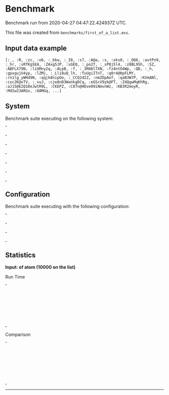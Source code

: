 # Benchmark

Benchmark run from 2020-04-27 04:47:22.424937Z UTC.

This file was created from `benchmarks/first_of_a_list.exs`.

## Input data example

    [:_, :R, :zc, :o6, :_bkw, :_I0, :s7, :A@a, :s, :xks0, :_OQ6, :avtPn9, :_hr, :sRTKgSEA, :ZAxg5JP, :sGEQ, :_po2f, :_sP8j5l4, :z8BL9Sh, :SZ, :ABFLX79N, :liUMny2q, :ALpB, :f, :_3R06l7XN, :fz4ntO4Wp, :QD, :_h, :gpxqujU4yp, :lZMj, :_Lli8uQ_lh, :fuUgiITnT, :q0r4@0pFLMY, :rn1lg_yWHd9N, :qqjk8nipOo, :_CCQ2dIZ, :nmZOpAof, :qaB3W7P, :KVmANl, :cxc2K@xTV, :_vuJ, :cje8nD3WankgDCq, :eGScV9yk@FT, :Z4QgwMqKhRg, :aJ15@E2Q10eJwtR9L, :CKEPZ, :C8Tn@HDve09iNmvnWz, :KB3R2moyR, :MdIw23ARGx, :OAMGq, ...]

## System

Benchmark suite executing on the following system:

<table style="width: 1%">
  <tr>
    <th style="width: 1%; white-space: nowrap">Operating System</th>
    <td>macOS</td>
  </tr><tr>
    <th style="white-space: nowrap">CPU Information</th>
    <td style="white-space: nowrap">Intel(R) Core(TM) i5-9600K CPU @ 3.70GHz</td>
  </tr><tr>
    <th style="white-space: nowrap">Number of Available Cores</th>
    <td style="white-space: nowrap">6</td>
  </tr><tr>
    <th style="white-space: nowrap">Available Memory</th>
    <td style="white-space: nowrap">32 GB</td>
  </tr><tr>
    <th style="white-space: nowrap">Elixir Version</th>
    <td style="white-space: nowrap">1.9.4</td>
  </tr><tr>
    <th style="white-space: nowrap">Erlang Version</th>
    <td style="white-space: nowrap">22.3.2</td>
  </tr>
</table>

## Configuration

Benchmark suite executing with the following configuration:

<table style="width: 1%">
  <tr>
    <th style="width: 1%">:time</th>
    <td style="white-space: nowrap">5 s</td>
  </tr><tr>
    <th>:parallel</th>
    <td style="white-space: nowrap">1</td>
  </tr><tr>
    <th>:warmup</th>
    <td style="white-space: nowrap">2 s</td>
  </tr>
</table>

## Statistics


__Input: of atom (10000 on the list)__

Run Time
<table style="width: 1%">
  <tr>
    <th>Name</th>
    <th style="text-align: right">IPS</th>
    <th style="text-align: right">Average</th>
    <th style="text-align: right">Devitation</th>
    <th style="text-align: right">Median</th>
    <th style="text-align: right">99th&nbsp;%</th>
  </tr>
  <tr>
    <td style="white-space: nowrap">pattern match</td>
    <td style="white-space: nowrap; text-align: right">8.57 M</td>
    <td style="white-space: nowrap; text-align: right">116.68 ns</td>
    <td style="white-space: nowrap; text-align: right">±2608.70%</td>
    <td style="white-space: nowrap; text-align: right">0 ns</td>
    <td style="white-space: nowrap; text-align: right">990 ns</td>
  </tr>
  <tr>
    <td style="white-space: nowrap">`List.first/1`</td>
    <td style="white-space: nowrap; text-align: right">8.46 M</td>
    <td style="white-space: nowrap; text-align: right">118.20 ns</td>
    <td style="white-space: nowrap; text-align: right">±2582.06%</td>
    <td style="white-space: nowrap; text-align: right">0 ns</td>
    <td style="white-space: nowrap; text-align: right">990 ns</td>
  </tr>
  <tr>
    <td style="white-space: nowrap">`Kernel.hd/1`</td>
    <td style="white-space: nowrap; text-align: right">8.23 M</td>
    <td style="white-space: nowrap; text-align: right">121.56 ns</td>
    <td style="white-space: nowrap; text-align: right">±2436.77%</td>
    <td style="white-space: nowrap; text-align: right">0 ns</td>
    <td style="white-space: nowrap; text-align: right">990 ns</td>
  </tr>
  <tr>
    <td style="white-space: nowrap">`Enum.at/2`</td>
    <td style="white-space: nowrap; text-align: right">5.98 M</td>
    <td style="white-space: nowrap; text-align: right">167.09 ns</td>
    <td style="white-space: nowrap; text-align: right">±7975.63%</td>
    <td style="white-space: nowrap; text-align: right">0 ns</td>
    <td style="white-space: nowrap; text-align: right">990 ns</td>
  </tr>
</table>
Comparison
<table style="width: 1%">
  <tr>
    <th>Name</th>
    <th style="text-align: right">IPS</th>
    <th style="text-align: right">Slower</th>
  <tr>
    <td style="white-space: nowrap">pattern match</td>
    <td style="white-space: nowrap;text-align: right">8.57 M</td>
    <td>&nbsp;</td>
  </tr>
  <tr>
    <td style="white-space: nowrap">`List.first/1`</td>
    <td style="white-space: nowrap; text-align: right">8.46 M</td>
    <td style="white-space: nowrap; text-align: right">1.01x</td>
  </tr>
  <tr>
    <td style="white-space: nowrap">`Kernel.hd/1`</td>
    <td style="white-space: nowrap; text-align: right">8.23 M</td>
    <td style="white-space: nowrap; text-align: right">1.04x</td>
  </tr>
  <tr>
    <td style="white-space: nowrap">`Enum.at/2`</td>
    <td style="white-space: nowrap; text-align: right">5.98 M</td>
    <td style="white-space: nowrap; text-align: right">1.43x</td>
  </tr>
</table>
<hr/>
